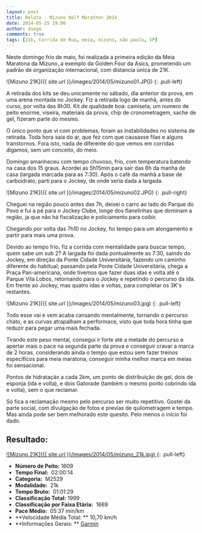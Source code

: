 ```yaml
---
layout: post
title: Relato - Mizuno Half Marathon 2014
date: 2014-05-25 19:00
author: diego
comments: true
tags: [21k, Corrida de Rua, meia, mizuno, são paulo, SP]
---
```

Neste domingo frio de maio, foi realizada a primeira edição da Meia Maratona da Mizuno, a exemplo da Golden Four da Asics, prometendo um padrão de organização internacional, com distancia única de 21K.

![Mizuno 21K]({{ site.url }}/images/2014/05/mizuno01.JPG)
{: .pull-left}

A retirada dos kits se deu unicamente no sábado, dia anterior da prova, em uma arena montada no Jockey. Fiz a retirada logo de manhã, antes do curso, por volta das 8h30. Kit de qualidade boa: camiseta, um numero de peito enorme, viseira, materiais da prova, chip de cronometragem, sache de gel, fizeram parte do mesmo.

O único ponto que vi com problemas, foram as instabilidades no sistema de retirada. Toda hora saia do ar, que fez com que causasse filas e alguns transtornos. Fora isto, nada de diferente do que vemos em corridas digamos, sem um conceito, do meio.

Domingo amanheceu com tempo chuvoso, frio, com temperatura batendo na casa dos 15 graus. Acordei as 5h15min para sair das 6h da manha de casa (largada marcada para as 7:30). Após o café da manhã a base de carboidrato, parti para o Jockey, de onde seria dada a largada.

![Mizuno 21K]({{ site.url }}/images/2014/05/mizuno02.JPG)
{: .pull-right}

Cheguei na região pouco antes das 7h, deixei o carro ao lado do Parque do Povo e fui a pé para o Jockey Clube, longe dos flanelinhas que dominam a região, ja que não há fiscalização e policiamento para coibir.

Chegando por volta das 7h10 no Jockey, foi tempo para um alongamento e partir para mais uma prova.

Devido ao tempo frio, fiz a corrida com mentalidade para buscar tempo, quem sabe um sub 2? A largada foi dada pontualmente as 7:30, saindo do Jockey, em direção da Ponte Cidade Universitária, fazendo um caminho diferente do habitual; passando pela Ponte Cidade Universitária, chega a Praça Pan-americana, onde tivemos que fazer duas idas e volta até o Parque Vila Lobos, retornando para o Jockey e repetindo o percurso da ida. Em frente ao Jockey, mas quatro idas e voltas, para completar os 3K's restantes.

![Mizuno 21K]({{ site.url }}/images/2014/05/mizuno03.jpg)
{: .pull-left}

Todo esse vai e vem acaba cansando mentalmente, tornando o percurso chato, e as curvas atrapalham a performace, visto que toda hora tinha que reduzir para pegar uma mais fechada.

Tirando este peso mental, consegui ir forte até a metade do percurso e apertar mais o pace na segunda parte da prova e conseguir cravar a marca de 2 horas, considerando ainda o tempo que estou sem fazer treinos específicos para meia maratona, conseguir minha melhor marca em meias foi sensacional.

Pontos de hidratação a cada 2km, um ponto de distribuição de gel, dois de esponja (ida e volta), e dois Gatorade (também o mesmo ponto cobrindo ida e volta), sem o que reclamar.

Só fica a reclamação mesmo pelo percurso ser muito repetitivo. Gostei da parte social, com divulgação de fotos e previas de quilometragem e tempo. Mas ainda pode ser bem melhorado este quesito. Pelo menos o início foi dado.

## Resultado:

<a href="/images/2014/05/mizuno_21k_big.JPG">
![Mizuno 21K]({{ site.url }}/images/2014/05/mizuno_21k.jpg)
</a>
{: .pull-left}

* **Número de Peito:**  1609
* **Tempo Final:**  02:00:14
* **Categoria:**  M2529
* **Modalidade:**  21k
* **Tempo Bruto:**  01:01:29
* **Classificação Total:**  1999
* **Classificação por Faixa Etária:**  1669
* **Pace Médio:**  05:37 min/km
* **Velocidade Média Total: **  10,70 km/h
* **Informações Gerais: ** <a href="http://connect.garmin.com/activity/507106420" target="_blank">Garmin</a>
